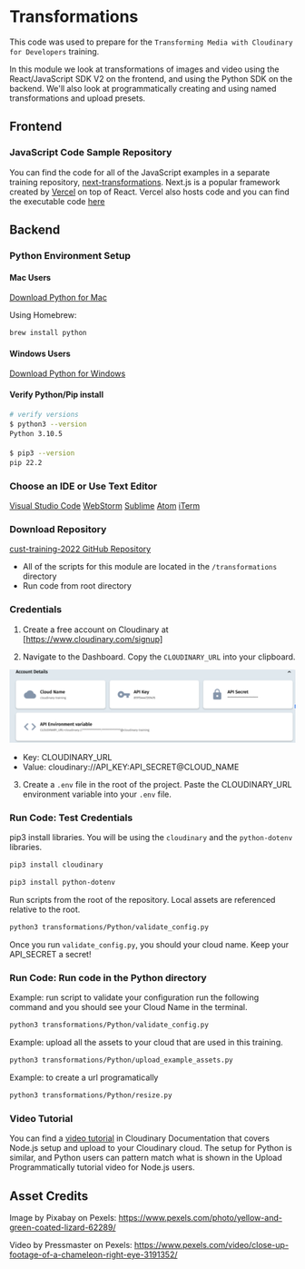 # Transformations

This code was used to prepare for the `Transforming Media with Cloudinary for Developers` training.


In this module we look at transformations of images and video using the React/JavaScript SDK V2 on the frontend, and using the Python SDK on the backend. We'll also look at programmatically creating and using named transformations and upload presets. 

## Frontend
### JavaScript Code Sample Repository

You can find the code for all of  the JavaScript examples in a separate training repository, [next-transformations](https://github.com/cloudinary-training/next-transformations).  Next.js is a popular framework created by [Vercel](https://vercel.com/) on top of React.  Vercel also hosts code and you can find the executable code [here](https://next-transformations.vercel.app/)

## Backend
### Python Environment Setup

#### Mac Users
[Download Python for Mac](https://www.python.org/downloads/)

Using Homebrew:

```bash
brew install python
```

#### Windows Users
[Download Python for Windows](https://www.python.org/downloads/windows/)

#### Verify Python/Pip install

```bash
# verify versions
$ python3 --version
Python 3.10.5

$ pip3 --version
pip 22.2
```

### Choose an IDE or Use Text Editor

[Visual Studio Code](https://code.visualstudio.com/download)
[WebStorm](https://www.jetbrains.com/webstorm/)
[Sublime](https://www.sublimetext.com/)
[Atom](https://atom.io/)
[iTerm](https://iterm2.com/)

### Download Repository

[cust-training-2022 GitHub Repository](https://github.com/cloudinary-training/cust-training-2022)

- All of the scripts for this module are located in the  `/transformations` directory
- Run code from root directory 

### Credentials

1. Create a free account on Cloudinary at [https://www.cloudinary.com/signup]

2. Navigate to the Dashboard. Copy the `CLOUDINARY_URL` into your clipboard.

![Dashboard](../assets/env_variable.png)

- Key: CLOUDINARY_URL
- Value: cloudinary://API_KEY:API_SECRET@CLOUD_NAME


3. Create a `.env` file in the root of the project. Paste the CLOUDINARY_URL environment variable into your `.env` file.

### Run Code: Test Credentials

pip3 install libraries. You will be using the `cloudinary` and the `python-dotenv` libraries.

```bash
pip3 install cloudinary
```

```bash
pip3 install python-dotenv
```
Run scripts from the root of the repository.  Local assets are referenced relative to the root.

```bash
python3 transformations/Python/validate_config.py
```
Once you run `validate_config.py`, you should your cloud name. Keep your API_SECRET a secret!


### Run Code: Run code in the Python directory
Example: run script to validate your configuration run the following command and you should see your Cloud Name in the terminal.

```bash
python3 transformations/Python/validate_config.py
```

Example: upload all the assets to your cloud that are used in this training.

```bash
python3 transformations/Python/upload_example_assets.py
```

Example: to create a url programatically

```bash
python3 transformations/Python/resize.py
```

### Video Tutorial
You can find a [video tutorial](https://cloudinary.com/documentation/upload_programmatically_tutorial) in Cloudinary Documentation that covers Node.js setup and upload to your Cloudinary cloud. The setup for Python is similar, and Python users can pattern match what is shown in the Upload Programmatically tutorial video for Node.js users.


## Asset Credits

Image by Pixabay on Pexels: https://www.pexels.com/photo/yellow-and-green-coated-lizard-62289/

Video by Pressmaster on Pexels: https://www.pexels.com/video/close-up-footage-of-a-chameleon-right-eye-3191352/